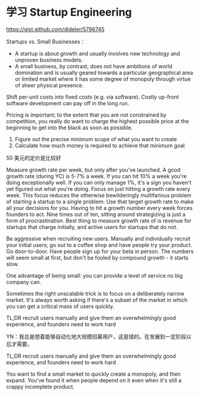 # 学习 Startup Engineering

<!--
ID: d958939d-46ff-4923-a4e2-c879094f7ae2
Status: publish
Date: 2018-06-22T04:41:00
Modified: 2020-05-16T11:09:35
wp_id: 351
-->

https://gist.github.com/dideler/5796745

Startups vs. Small Businesses：

* A startup is about growth and usually involves new technology and unproven business models.
* A small business, by contrast, does not have ambitions of world domination and is usually geared towards a particular geographical area or limited market where it has some degree of monopoly through virtue of sheer physical presence.

Shift per-unit costs into fixed costs (e.g. via software).
Costly up-front software development can pay off in the long run.

Pricing is important; to the extent that you are not constrained by competition, you really do want to charge the highest possible price at the beginning to get into the black as soon as possible.

1. Figure out the precise minimum scope of what you want to create
2. Calculate how much money is required to achieve that minimum goal

50 美元的定价是比较好

Measure growth rate per week, but only after you've launched. A good growth rate (during YC) is 5-7% a week. If you can hit 10% a week you're doing exceptionally well. If you can only manage 1%, it's a sign you haven't yet figured out what you're doing.
Focus on just hitting a growth rate every week. This focus reduces the otherwise bewilderingly multifarious problem of starting a startup to a single problem. Use that target growth rate to make all your decisions for you. Having to hit a growth number every week forces founders to act. Nine times out of ten, sitting around strategizing is just a form of procrastination.
Best thing to measure growth rate of is revenue for startups that charge initially, and active users for startups that do not.

Be aggressive when recruiting new users. Manually and individually recruit your initial users; go out to a coffee shop and have people try your product. Go door-to-door. Have people sign up for your beta in person. The numbers will seem small at first, but don't be fooled by compound growth - it starts slow.

One advantage of being small: you can provide a level of service no big company can.

Sometimes the right unscalable trick is to focus on a deliberately narrow market. It's always worth asking if there's a subset of the market in which you can get a critical mass of users quickly.

TL;DR recruit users manually and give them an overwhelmingly good experience, and founders need to work hard

YN：我总是想着能够自动化地大规模招募用户，这是错的。在发展到一定阶段以后才需要。

TL;DR recruit users manually and give them an overwhelmingly good experience, and founders need to work hard

You want to find a small market to quickly create a monopoly, and then expand. You've found it when people depend on it even when it's still a crappy incomplete product.